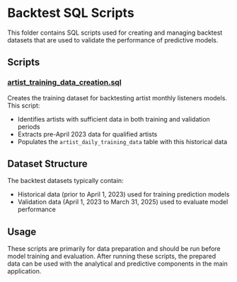 # Backtest SQL Scripts

This folder contains SQL scripts used for creating and managing backtest datasets that are used to validate the performance of predictive models.

## Scripts

### [artist_training_data_creation.sql](artist_training_data_creation.sql)
Creates the training dataset for backtesting artist monthly listeners models. This script:
- Identifies artists with sufficient data in both training and validation periods
- Extracts pre-April 2023 data for qualified artists
- Populates the `artist_daily_training_data` table with this historical data

## Dataset Structure

The backtest datasets typically contain:
- Historical data (prior to April 1, 2023) used for training prediction models
- Validation data (April 1, 2023 to March 31, 2025) used to evaluate model performance

## Usage

These scripts are primarily for data preparation and should be run before model training and evaluation. After running these scripts, the prepared data can be used with the analytical and predictive components in the main application. 